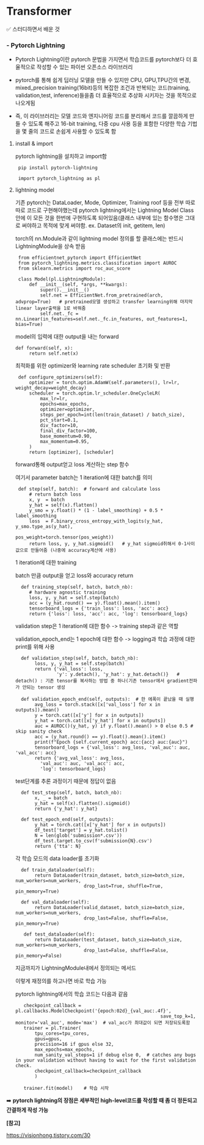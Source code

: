 # Transformer

✅ 스터디하면서 배운 것

### - Pytorch Lightning

   - Pytorch Lightning이란 pytorch 문법을 가지면서 학습코드를 pytorch보다 더 효율적으로 작성할 수 있는 파이썬 오픈소스 라이브러리
   
   - pytorch를 통해 쉽게 딥러닝 모델을 만들 수 있지만 CPU, GPU,TPU간의 변경, mixed_precision training(16bit)등의 복잡한 조건과 반복되는 코드(training, validation,test, inference)들을좀 더 효율적으로 추상화 시키자는 것을 목적으로 나오게됨

  - 즉, 이 라이브러리는 모델 코드와 엔지니어링 코드를 분리해서 코드를 깔끔하게 만들 수 있도록 해주고 16-bit training, 다중 cpu 사용 등을 포함한 다양한 학습 기법을 몇 줄의 코드로 손쉽게 사용할 수 있도록 함

  1) install & import
    
     pytorch lightning을 설치하고 import함
     
          pip install pytorch-lightning

          import pytorch_lightning as pl
          
       
  2) lightning model
  
      기존 pytorch는 DataLoader, Mode, Optimizer, Training roof 등을 전부 따로따로 코드로 구현해야했는데 pytorch lightning에서는 Lightning Model Class 안에 이 모든 것을 한번에 구현하도록 되어있음(클래스 내부에 있는 함수명은 그대로 써야하고 목적에 맞게 써야함. ex. Dataset의 init, getitem, len)
      
      torch의 nn.Module과 같이 lightning model 정의를 할 클래스에는 반드시 LightningModule을 상속 받음
          
          from efficientnet_pytorch import EfficientNet
          from pytorch_lightning.metrics.classification import AUROC
          from sklearn.metrics import roc_auc_score

          class Model(pl.LightningModule):
              def __init__(self, *args, **kwargs):
                  super().__init__()
                  self.net = EfficientNet.from_pretrained(arch, advprop=True)   # pretrained모델 생성하고 transfer learning위해 마지막 linear layer출력을 1로 바꿔줌
                  self.net._fc = nn.Linear(in_features=self.net._fc.in_features, out_features=1, bias=True)
                  
                  
       model의 입력에 대한 output을 내는 forward
      
         def forward(self, x):
              return self.net(x)
                  
       최적화를 위한 optimizer와 learning rate scheduler 초기화 및 반환    
       
          def configure_optimizers(self):
              optimizer = torch.optim.AdamW(self.parameters(), lr=lr, weight_decay=weight_decay)
              scheduler = torch.optim.lr_scheduler.OneCycleLR(
                  max_lr=lr,
                  epochs=max_epochs,
                  optimizer=optimizer,
                  steps_per_epoch=int(len(train_dataset) / batch_size),
                  pct_start=0.1,
                  div_factor=10,
                  final_div_factor=100,
                  base_momentum=0.90,
                  max_momentum=0.95,
              )
              return [optimizer], [scheduler]       
  
       forward통해 output얻고 loss 계산하는 step 함수 
       
       여기서 parameter batch는 1 iteration에 대한 batch를 의미

          def step(self, batch):  # forward and calculate loss
              # return batch loss
              x, y  = batch
              y_hat = self(x).flatten()
              y_smo = y.float() * (1 - label_smoothing) + 0.5 * label_smoothing
              loss  = F.binary_cross_entropy_with_logits(y_hat, y_smo.type_as(y_hat),
                                                         pos_weight=torch.tensor(pos_weight))
              return loss, y, y_hat.sigmoid()   # y_hat sigmoid취해서 0-1사이 값으로 만들어줌 (나중에 accuracy계산에 사용)
  
        1 iteration에 대한 training
        
        batch 만큼 output을 얻고 loss와 accuracy return
        
           def training_step(self, batch, batch_nb):
              # hardware agnostic training
              loss, y, y_hat = self.step(batch)
              acc = (y_hat.round() == y).float().mean().item()
              tensorboard_logs = {'train_loss': loss, 'acc': acc}
              return {'loss': loss, 'acc': acc, 'log': tensorboard_logs}
  
        validation step은 1 iteration에 대한 함수 -> training step과 같은 역할
        
        validation_epoch_end는 1 epoch에 대한 함수  -> logging과 학습 과정에 대한 print를 위해 사용
        
        
           def validation_step(self, batch, batch_nb):
                loss, y, y_hat = self.step(batch)
                return {'val_loss': loss,
                        'y': y.detach(), 'y_hat': y_hat.detach()}   # detach() : 기존 tensor를 복사하는 방법 중 하나(기존 tensor에서 gradient전파가 안되는 tensor 생성

           def validation_epoch_end(self, outputs):  # 한 에폭이 끝났을 때 실행
                avg_loss = torch.stack([x['val_loss'] for x in outputs]).mean()
                y = torch.cat([x['y'] for x in outputs])
                y_hat = torch.cat([x['y_hat'] for x in outputs])
                auc = AUROC()(y_hat, y) if y.float().mean() > 0 else 0.5 # skip sanity check
                acc = (y_hat.round() == y).float().mean().item()
                print(f"Epoch {self.current_epoch} acc:{acc} auc:{auc}")
                tensorboard_logs = {'val_loss': avg_loss, 'val_auc': auc, 'val_acc': acc}
                return {'avg_val_loss': avg_loss,
                  'val_auc': auc, 'val_acc': acc,
                  'log': tensorboard_logs} 
  
        test단계를 추론 과정이기 때문에 정답이 없음  
  
           def test_step(self, batch, batch_nb):
                x, _ = batch
                y_hat = self(x).flatten().sigmoid()
                return {'y_hat': y_hat}

           def test_epoch_end(self, outputs):
                y_hat = torch.cat([x['y_hat'] for x in outputs])
                df_test['target'] = y_hat.tolist()
                N = len(glob('submission*.csv'))
                df_test.target.to_csv(f'submission{N}.csv')
                return {'tta': N}  

        각 학습 모드의 data loader를 초기화  
        
           def train_dataloader(self):
                return DataLoader(train_dataset, batch_size=batch_size, num_workers=num_workers,
                                  drop_last=True, shuffle=True, pin_memory=True)

           def val_dataloader(self):
                return DataLoader(valid_dataset, batch_size=batch_size, num_workers=num_workers,
                                  drop_last=False, shuffle=False, pin_memory=True)

            def test_dataloader(self):
                return DataLoader(test_dataset, batch_size=batch_size, num_workers=num_workers,
                                  drop_last=False, shuffle=False, pin_memory=False)  

        지금까지가 LightningModule내에서 정의되는 메서드

        이렇게 재정의를 하고나면 바로 학습 가능
          
        pytorch lightning에서의 학습 코드는 다음과 같음
          
            checkpoint_callback = pl.callbacks.ModelCheckpoint('{epoch:02d}_{val_auc:.4f}',
                                                              save_top_k=1, monitor='val_auc', mode='max')  # val_acc가 최대값이 되면 저장되도록함                                                 
            trainer = pl.Trainer(
                tpu_cores=tpu_cores,
                gpus=gpus,
                precision=16 if gpus else 32,
                max_epochs=max_epochs,
                num_sanity_val_steps=1 if debug else 0,  # catches any bugs in your validation without having to wait for the first validation check. 
                checkpoint_callback=checkpoint_callback
                )

            trainer.fit(model)    # 학습 시작      
  
  ➡️ **pytorch lightning의 장점은 세부적인 high-level코드를 작성할 때 좀 더 정돈되고 간결하게 작성 가능**
  
  
   **[참고]**

   https://visionhong.tistory.com/30
